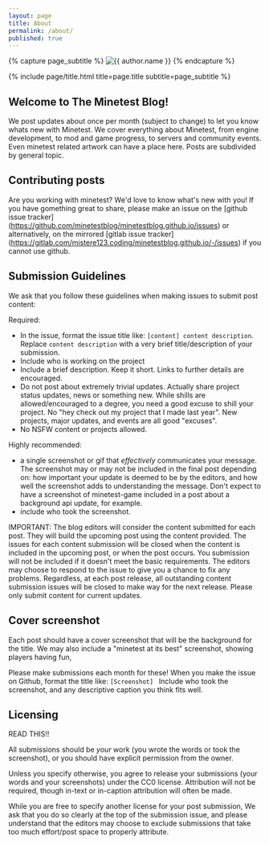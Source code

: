 ```yaml
---
layout: page
title: About
permalink: /about/
published: true
---
```


<div class="page" markdown="1">

{% capture page_subtitle %}
<img
    class="me"
    alt="{{ author.name }}"
    src="{{ site.author.photo | relative_url }}"
    srcset="{{ site.author.photo2x | relative_url }} 2x"
/>
{% endcapture %}

{% include page/title.html title=page.title subtitle=page_subtitle %}

## Welcome to The Minetest Blog!

We post updates about once per month (subject to change) to let you know whats new with Minetest. We cover everything about Minetest, from engine development, to mod and game progress, to servers and community events. Even minetest related artwork can have a place here. Posts are subdivided by general topic.

## Contributing posts

Are you working with minetest? We'd love to know what's new with you! If you have gomething great to share, please make an issue on the [github issue tracker] (https://github.com/minetestblog/minetestblog.github.io/issues) or alternatively, on the mirrored [gitlab issue tracker] (https://gitlab.com/mistere123.coding/minetestblog.github.io/-/issues) if you cannot use github.

## Submission Guidelines

We ask that you follow these guidelines when making issues to submit post content:

Required:
* In the issue, format the issue title like: `[content] content description`. 
Replace `content description` with a very brief title/description of your submission.
* Include who is working on the project
* Include a brief description. Keep it short. Links to further details are encouraged.
* Do not post about extremely trivial updates. Actually share project status updates, news or something new. While shills are allowed/encouraged to a degree, you need a good excuse to shill your project. No "hey check out my project that I made last year". New projects, major updates, and events are all good "excuses".
* No NSFW content or projects allowed.

Highly recommended:
* a single screenshot or gif that *effectively* communicates your message. The screenshot may or may not be included in the final post depending on: how important your update is deemed to be by the editors, and how well the screenshot adds to understanding the message. Don't expect to have a screenshot of minetest-game included in a post about a background api update, for example. 
* include who took the screenshot.

IMPORTANT:
The blog editors will consider the content submitted for each post. They will build the upcoming post using the content provided. The issues for each content submission will be closed when the content is included in the upcoming post, or when the post occurs. You submission will not be included if it doesn't meet the basic requirements. The editors may choose to respond to the issue to give you a chance to fix any problems. Regardless, at each post release, all outstanding content submission issues will be closed to make way for the next release. Please only submit content for current updates.


## Cover screenshot
Each post should have a cover screenshot that will be the background for the title. We may also include a "minetest at its best" screenshot, showing players having fun, 

Please make submissions each month for these!
When you make the issue on Github, format the title like: `[Screenshot] `
Include who took the screenshot, and any descriptive caption you think fits well.

## Licensing

READ THIS!!

All submissions should be *your* work (you wrote the words or took the screenshot), or you should have explicit permission from the owner. 

Unless you specify otherwise, you agree to release your submissions (your words and your screenshots) under the CC0 license. Attribution will not be required, though in-text or in-caption attribution will often be made.

While you are free to specify another license for your post submission, We ask that you do so clearly at the top of the submission issue, and please understand that the editors may choose to exclude submissions that take too much effort/post space to properly attribute.



</div>
